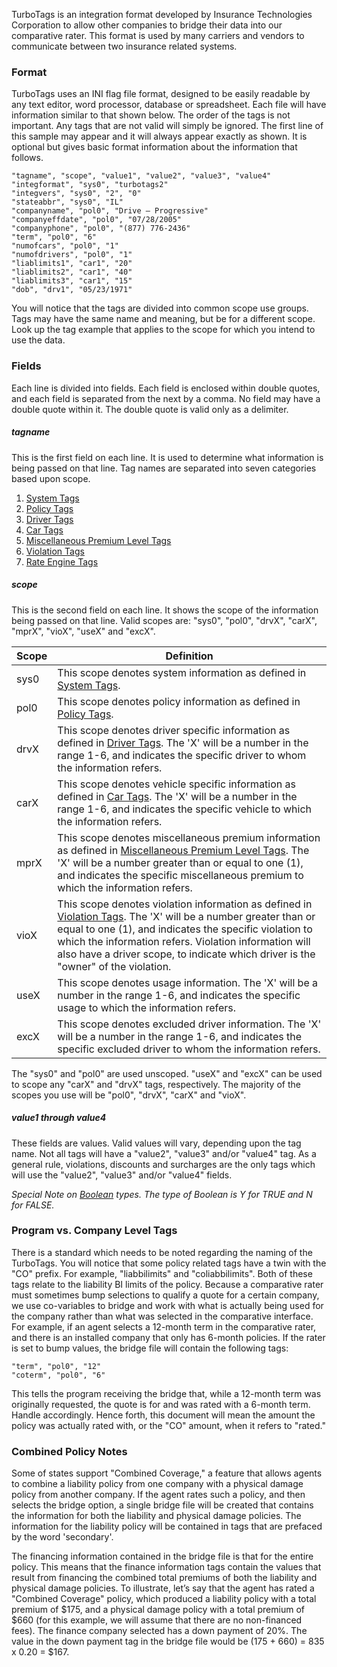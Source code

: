 TurboTags is an integration format developed by Insurance Technologies Corporation to allow other companies to bridge their data into our comparative rater. This format is used by many carriers and vendors to communicate between two insurance related systems.

### Format
TurboTags uses an INI flag file format, designed to be easily readable by any text editor, word processor, database or spreadsheet.  Each file will have information similar to that shown below.  The order of the tags is not important.  Any tags that are not valid will simply be ignored. The first line of this sample may appear and it will always appear exactly as shown. It is optional but gives basic format information about the information that follows.

```
"tagname", "scope", "value1", "value2", "value3", "value4"
"integformat", "sys0", "turbotags2"
"integvers", "sys0", "2", "0"
"stateabbr", "sys0", "IL"
"companyname", "pol0", "Drive – Progressive"
"companyeffdate", "pol0", "07/28/2005"
"companyphone", "pol0", "(877) 776-2436"
"term", "pol0", "6"
"numofcars", "pol0", "1"
"numofdrivers", "pol0", "1"
"liablimits1", "car1", "20"
"liablimits2", "car1", "40"
"liablimits3", "car1", "15"
"dob", "drv1", "05/23/1971"
```

You will notice that the tags are divided into common scope use groups.  Tags may have the same name and meaning, but be for a different scope.  Look up the tag example that applies to the scope for which you intend to use the data.

### Fields
Each line is divided into fields.  Each field is enclosed within double quotes, and each field is separated from the next by a comma.  No field may have a double quote within it.  The double quote is valid only as a delimiter.

##### tagname
This is the first field on each line.  It is used to determine what information is being passed on that line. Tag names are separated into seven categories based upon scope.

1. [System Tags](https://github.com/getitc/turborater-sdk/wiki/TurboTags-System-Tags)
2. [Policy Tags](https://github.com/getitc/turborater-sdk/wiki/TurboTags-Policy-Tags)
3. [Driver Tags](https://github.com/getitc/turborater-sdk/wiki/TurboTags-Driver-Tags)
4. [Car Tags](https://github.com/getitc/turborater-sdk/wiki/TurboTags-Car-Tags)
5. [Miscellaneous Premium Level Tags](https://github.com/getitc/turborater-sdk/wiki/TurboTags-Miscellaneous-Premium-Level-Tags)
6. [Violation Tags](https://github.com/getitc/turborater-sdk/wiki/TurboTags-Violation-Tags)
7. [Rate Engine Tags](https://github.com/getitc/turborater-sdk/wiki/TurboTags-Rate-Engine-Tags)

##### scope
This is the second field on each line.  It shows the scope of the information being passed on that line.  Valid scopes are: "sys0", "pol0", "drvX", "carX", "mprX", "vioX", "useX" and "excX".

Scope|Definition
---|---
sys0|This scope denotes system information as defined in [System Tags](https://github.com/getitc/turborater-sdk/wiki/TurboTags-System-Tags).
pol0|This scope denotes policy information as defined in [Policy Tags](https://github.com/getitc/turborater-sdk/wiki/TurboTags-Policy-Tags).
drvX|This scope denotes driver specific information as defined in [Driver Tags](https://github.com/getitc/turborater-sdk/wiki/TurboTags-Driver-Tags).  The 'X' will be a number in the range 1-6, and indicates the specific driver to whom the information refers.
carX|This scope denotes vehicle specific information as defined in [Car Tags](https://github.com/getitc/turborater-sdk/wiki/TurboTags-Car-Tags).  The 'X' will be a number in the range 1-6, and indicates the specific vehicle to which the information refers. 
mprX|This scope denotes miscellaneous premium information as defined in [Miscellaneous Premium Level Tags](https://github.com/getitc/turborater-sdk/wiki/TurboTags-Miscellaneous-Premium-Level-Tags).  The 'X' will be a number greater than or equal to one (1), and indicates the specific miscellaneous premium to which the information refers.
vioX|This scope denotes violation information as defined in [Violation Tags](https://github.com/getitc/turborater-sdk/wiki/TurboTags-Violation-Tags).  The 'X' will be a number greater than or equal to one (1), and indicates the specific violation to which the information refers.  Violation information will also have a driver scope, to indicate which driver is the "owner" of the violation.
useX|This scope denotes usage information.  The 'X' will be a number in the range 1-6, and indicates the specific usage to which the information refers.
excX|This scope denotes excluded driver information.  The 'X' will be a number in the range 1-6, and indicates the specific excluded driver to whom the information refers.

The "sys0" and "pol0" are used unscoped.  "useX" and "excX" can be used to scope any "carX" and "drvX" tags, respectively.  The majority of the scopes you use will be "pol0", "drvX", "carX" and "vioX".

##### value1 through value4
These fields are values.  Valid values will vary, depending upon the tag name.  Not all tags will have a "value2", "value3" and/or "value4" tag.  As a general rule, violations, discounts and surcharges are the only tags which will use the "value2", "value3" and/or "value4" fields.

*Special Note on [Boolean](https://github.com/getitc/turborater-sdk/wiki/TurboTags-Custom-Types#boolean) types. The type of Boolean is Y for TRUE and N for FALSE.*

### Program vs. Company Level Tags
There is a standard which needs to be noted regarding the naming of the TurboTags.  You will notice that some policy related tags have a twin with the "CO" prefix.  For example, "liabbilimits" and "coliabbilimits".  Both of these tags relate to the liability BI limits of the policy.  Because a comparative rater must sometimes bump selections to qualify a quote for a certain company, we use co-variables to bridge and work with what is actually being used for the company rather than what was selected in the comparative interface.  For example, if an agent selects a 12-month term in the comparative rater, and there is an installed company that only has 6-month policies.  If the rater is set to bump values, the bridge file will contain the following tags:

```
"term", "pol0", "12"
"coterm", "pol0", "6"
```

This tells the program receiving the bridge that, while a 12-month term was originally requested, the quote is for and was rated with a 6-month term.  Handle accordingly.  Hence forth, this document will mean the amount the policy was actually rated with, or the "CO" amount, when it refers to "rated."

### Combined Policy Notes
Some of states support "Combined Coverage," a feature that allows agents to combine a liability policy from one company with a physical damage policy from another company.  If the agent rates such a policy, and then selects the bridge option, a single bridge file will be created that contains the information for both the liability and physical damage policies.  The information for the liability policy will be contained in tags that are prefaced by the word 'secondary'. 

The financing information contained in the bridge file is that for the entire policy.  This means that the finance information tags contain the values that result from financing the combined total premiums of both the liability and physical damage policies.  To illustrate, let’s say that the agent has rated a "Combined Coverage" policy, which produced a liability policy with a total premium of $175, and a physical damage policy with a total premium of $660 (for this example, we will assume that there are no non-financed fees).  The finance company selected has a down payment of 20%.  The value in the down payment tag in the bridge file would be (175 + 660) = 835 x 0.20 = $167.
